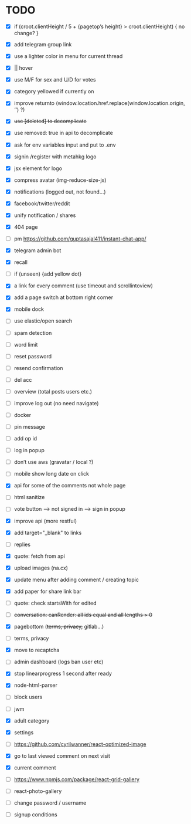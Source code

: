 # TODO

- [x] if (croot.clientHeight / 5 + {pagetop’s height} > croot.clientHeight) { no change? }

- [x] add telegram group link

- [x] use a lighter color in menu for current thread

- [x] || hover

- [x] use M/F for sex and U/D for votes

- [x] category yellowed if currently on

- [x] improve returnto (window.location.href.replace(window.location.origin, ‘’) ?)

- [x] ~~use \[deleted\] to decomplicate~~

- [x] use removed: true in api to decomplicate

- [x] ask for env variables input and put to .env

- [x] signin /register with metahkg logo

- [x] jsx element for logo

- [x] compress avatar (img-reduce-size-js)

- [x] notifications (logged out, not found…)

- [x] facebook/twitter/reddit

- [x] unify notification / shares

- [x] 404 page

- [ ] pm <https://github.com/guptasajal411/instant-chat-app/>

- [x] telegram admin bot

- [x] recall

- [ ] if (unseen) {add yellow dot}

- [x] a link for every comment (use timeout and scrollintoview)

- [x] add a page switch at bottom right corner

- [x] mobile dock

- [ ] use elastic/open search

- [ ] spam detection

- [ ] word limit

- [ ] reset password

- [ ] resend confirmation

- [ ] del acc

- [ ] overview (total posts users etc.)

- [ ] improve log out (no need navigate)

- [ ] docker

- [ ] pin message

- [ ] add op id

- [ ] log in popup

- [ ] don’t use aws (gravatar / local ?)

- [ ] mobile show long date on click

- [x] api for some of the comments not whole page

- [ ] html sanitize

- [ ] vote button --> not signed in --> sign in popup

- [x] improve api (more restful)

- [x] add target="_blank" to links

- [ ] replies

- [x] quote: fetch from api

- [x] upload images (na.cx)

- [x] update menu after adding comment / creating topic

- [x] add paper for share link bar

- [ ] quote: check startsWith for edited

- [ ] ~~conversation: canRender: all ids equal and all lengths > 0~~

- [x] pagebottom (~~terms, privacy,~~ gitlab…)

- [ ] terms, privacy

- [x] move to recaptcha

- [ ] admin dashboard (logs ban user etc)

- [x] stop linearprogress 1 second after ready

- [x] node-html-parser

- [ ] block users

- [ ] jwm

- [x] adult category

- [x] settings

- [ ] <https://github.com/cyrilwanner/react-optimized-image>

- [x] go to last viewed comment on next visit

- [x] current comment

- [ ] <https://www.npmjs.com/package/react-grid-gallery>

- [ ] react-photo-gallery

- [ ] change password / username

- [ ] signup conditions
